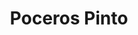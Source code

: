 ---
id: 'service-24'

title: 'Poceros Pinto'

title2: 'Desatascos Pinto'

lugar: 'Pinto'

mediumImage: 'desatascospinto-lg.webp'

largeImage: 'desatascospinto-md.webp'

metaContent: "✅Poceros en Pinto. 🔝 Empresa de desatascos en Torrejón de Ardoz 24 horas. 📢 Desatrancos baratos con los mejores precios. ☎️​ 680 394 539"

detailBreadcrumbSubTitle: 'Single Service'

detailBreadcrumbDesc: 'Somos la empresa de desatascos más económica en toda la Comunidad de Madrid. Llámanos y compruébalo.'

detailSubTitle: 'Empresa de desatrancos en Pinto, ofrecemos las mejores soluciones a nuestros clientes.'

parrafo: "Desatascos en Pinto económicos, pide presupuesto y compruébalo."

pregunta: '¿Busca una empresa de desatascos en Pinto en la que pueda confiar? '



descripcion: '¡No busque más que Grupal SL! Tenemos más de veinticinco años de experiencia en este campo, y nuestro trabajo es siempre de la más alta calidad. También ofrecemos el coste más económico de todo Madrid, lo que nos convierte en la opción perfecta para cualquiera que busque un pocero de confianza. Póngase en contacto con nosotros hoy mismo si necesita ayuda con cualquier problema de desatrancos, ¡o si simplemente quiere saber nuestros precios!'

descripcion1: " ¿Tiene una tubería obstruida que le ha dado dolores de cabeza? Si es así, tiene que llamar a Grupal SL. Nuestro equipo de profesionales experimentados puede ayudarle a desatascar sus tuberías de forma rápida y sencilla. Utilizamos las últimas tecnologías para obtener los mejores resultados, para que pueda volver a su vida sin problemas. Póngase en contacto con nosotros hoy mismo para empezar."

detailDesc: '¿Necesita un servicio de desatasco? Si es así, está de suerte, porque Grupal SL le tiene cubierto. Nuestros estudios personalizados de trabajos de pocería nos permiten ofrecerle un servicio adaptado a sus necesidades, ahorrándole tiempo y dinero.'

pregunta2: '¿Necesita la ayuda de un Pocero en Pinto?'

descripcion2: "Por muchas razones, más allá de la construcción de un pozo, los desatascos en las tuberías son necesarios para el buen funcionamiento de éstas. Si está buscando poceros de confianza y con experiencia, entonces debe contactar con Grupal SL. Tenemos años de experiencia ayudando a los residentes de Pinto y nuestro equipo se dedica a proporcionar el mejor servicio posible."

pregunta4: 'Mantenimiento Preventivo en Pinto'

option1: " Cuando se trata de cuidar su pozo, hay algunas cosas que puede hacer para garantizar su longevidad y su buen funcionamiento. Una de las cosas más importantes que puede hacer es mantenerlo limpio y libre de residuos. Aquí es donde entra en juego nuestro equipo de Grupal SL. Podemos encargarnos del mantenimiento adecuado de su pozo, incluyendo la excavación de grandes zanjas si es necesario, para que permanezca en buen estado durante años."

option2: "¿Está pasando por un mal momento cuando menos lo espera? Si es así, puede deberse a que su pozo, tuberías y alcantarillado no están limpios. El mantenimiento preventivo puede ayudarle a evitarlo. Mantenga limpios sus pozos, tuberías y alcantarillas y ahorrará tiempo y dinero a corto plazo."

option3: 'Pozos'

option4: 'Su pozo es una de las piezas más importantes de la infraestructura de su propiedad. Mantenerlo limpio y libre de residuos puede prevenir la contaminación del agua y ayudar a proteger su propiedad de las inundaciones. Asegúrese de revisar su pozo mensualmente en busca de signos de contaminación, y límpielo si es necesario.'

option5: "Tuberías"

option6: "Sus tuberías también son importantes. Llevan el agua y otras sustancias desde sus pozos, depósitos y otras fuentes hasta donde se necesitan. La limpieza y el mantenimiento de sus tuberías pueden ayudar a prevenir la contaminación del agua y las reparaciones costosas. Busque señales de fugas y repárelas cuando sea necesario."

option7: "Alcantarillas"

option8 : "Su sistema de alcantarillado se encarga de recoger el agua y otros desechos de su propiedad y transportarlos a un lugar de eliminación. Mantenga su sistema de alcantarillado limpio y libre de residuos para evitar atascos e inundaciones en el alcantarillado. Compruebe regularmente su sistema de alcantarillado para ver si hay signos de obstrucción y repárelos si es necesario."

option9: "¿Busca una empresa de desatascos que esté siempre disponible para ayudarle cuando lo necesite? ¡No busque más que Grupal SL! Nuestro equipo de profesionales experimentados está disponible las 24 horas del día, los siete días de la semana para ayudarle con cualquier problema de atasco que pueda tener. Tanto si se trata de un simple atasco como de un problema más complicado, nuestro equipo está siempre dispuesto a realizar el trabajo de forma rápida y eficaz. Así que si necesita servicios de fontanería, ¡asegúrese de ponerse en contacto con nosotros hoy mismo!
"

option10: "Trabajamos con todo tipo de empresas y particulares, desde los proyectos más pequeños hasta los más grandes. Nuestro objetivo es siempre que nuestros clientes estén satisfechos con nuestro trabajo. Nos sentimos orgullosos de nuestra capacidad para ofrecer un servicio de primera clase y cumplir nuestras promesas."

contenido: '<ul>
<li>✔ COMUNIDADES DE PROPIETARIOS</li>
<li>✔ COMUNIDADES DE VECINOS</li>
<li>✔ ARQUITECTOS</li>
<li>✔ ADMINISTRADORES DE FINCAS</li>
<li>✔ MANTENIMIENTO DE EMPRESAS</li>
<li>✔ PROPIETARIOS DE CHALETS Y PISOS</li>
<li>✔ AYUNTAMIENTOS</li>
<li>✔ EMPRESAS CONSTRUCTORAS</li>
<li>✔ ASEGURADORAS</li>
<li>✔ COLEGIOS</li>
<li>✔ AUTÓNOMOS</li>
</ul><br/>
<p>Contamos con ofertas especiales en todos nuestros servicios destinados a Empresas y Administradores de Fincas. <br/>
<a class="link" href="http://grupalsl.es/contacto">Contacta con nosotros </a>y pídenos toda la información que necesites.</p>
'

isFeatured: true
---
